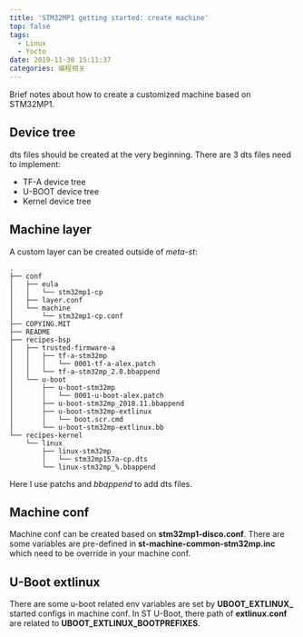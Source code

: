 ```yaml
---
title: 'STM32MP1 getting started: create machine'
top: false
tags:
  - Linux
  - Yocto
date: 2019-11-30 15:11:37
categories: 编程相关
---
```

Brief notes about how to create a customized machine based on STM32MP1.
<!--more-->

## Device tree

dts files should be created at the very beginning. There are 3 dts files need to implement:
- TF-A device tree
- U-BOOT device tree
- Kernel device tree

## Machine layer

A custom layer can be created outside of *meta-st*:
```
.
├── conf
│   ├── eula
│   │   └── stm32mp1-cp
│   ├── layer.conf
│   └── machine
│       └── stm32mp1-cp.conf
├── COPYING.MIT
├── README
├── recipes-bsp
│   ├── trusted-firmware-a
│   │   ├── tf-a-stm32mp
│   │   │   └── 0001-tf-a-alex.patch
│   │   └── tf-a-stm32mp_2.0.bbappend
│   └── u-boot
│       ├── u-boot-stm32mp
│       │   └── 0001-u-boot-alex.patch
│       ├── u-boot-stm32mp_2018.11.bbappend
│       ├── u-boot-stm32mp-extlinux
│       │   └── boot.scr.cmd
│       └── u-boot-stm32mp-extlinux.bb
└── recipes-kernel
    └── linux
        ├── linux-stm32mp
        │   └── stm32mp157a-cp.dts
        └── linux-stm32mp_%.bbappend
```
Here I use patchs and *bbappend* to add dts files.

## Machine conf

Machine conf can be created based on **stm32mp1-disco.conf**. There are some variables are pre-defined in **st-machine-common-stm32mp.inc** which need to be override in your machine conf.

## U-Boot extlinux

There are some u-boot related env variables are set by **UBOOT_EXTLINUX_** started configs in machine conf. In ST U-Boot, there path of **extlinux.conf** are related to **UBOOT_EXTLINUX_BOOTPREFIXES**.
